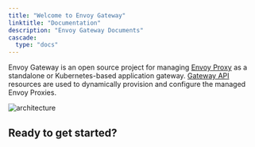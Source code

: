 ```yaml
---
title: "Welcome to Envoy Gateway"
linktitle: "Documentation"
description: "Envoy Gateway Documents"
cascade:
  type: "docs"
---
```


Envoy Gateway is an open source project for managing [Envoy Proxy](https://www.envoyproxy.io/) as a standalone or Kubernetes-based application
gateway. [Gateway API](https://gateway-api.sigs.k8s.io/) resources are used to dynamically provision and configure the managed Envoy Proxies.

![architecture](/img/traffic.png)

## Ready to get started?
